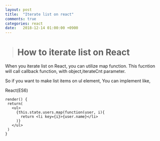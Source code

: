 ```yaml
---
layout: post
title:  "Iterate list on react"
comments: true
categories: react
date:   2018-12-14 01:00:00 +0900
---
```


> # How to iterate list on React

When you iterate list on React, you can utilize map function.
This fucntion will call callback function, with object,iterateCnt parameter.

So if you want to make list items on  ul element, You can implement like,

React(ES6)
```
render() {
 return(
   <ul>
     {this.state.users.map(function(user, i){
       return <li key={i}>{user.name}</li>
     )}
   </ul>
 )
}
```
